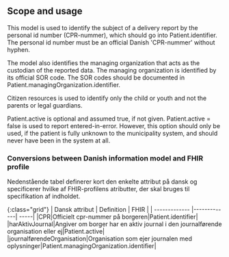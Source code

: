 ## Scope and usage
This model is used to identify the subject of a delivery report by the personal id number (CPR-nummer), which should go into Patient.identifier. The personal id number must be an official Danish 'CPR-nummer' without hyphen. 

The model also identifies the managing organization that acts as the custodian of the reported data. The managing organization is identified by its official SOR code. The SOR codes should be documented in Patient.managingOrganization.identifier.

Citizen resources is used to identify only the child or youth and not the parents or legal guardians.

Patient.active is optional and assumed true, if not given. Patient.active = false is used to report  entered-in-error. However, this option should only be used, if the patient is fully unknown to the municipality system, and should never have been in the system at all.

### Conversions between Danish information model and FHIR profile

Nedenstående tabel definerer kort den enkelte attribut på dansk og specificerer hvilke af FHIR-profilens atributter, der skal bruges til specifikation af indholdet.

{:class="grid"}
|   Dansk attribut      | Definition        | FHIR  |
| ------------- |-------------| -----|
|CPR|Officielt cpr-nummer på borgeren|Patient.identifier|
|harAktivJournal|Angiver om borger har en aktiv journal i den journalførende organisation eller ej|Patient.active|
|journalførendeOrganisation|Organisation som ejer journalen med oplysninger|Patient.managingOrganization.identifier|
